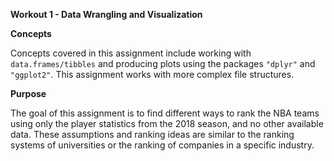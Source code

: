**Workout 1 - Data Wrangling and Visualization**

**Concepts** 

Concepts covered in this assignment include working with `data.frames/tibbles` and producing plots using the packages `"dplyr"` and `"ggplot2"`. This assignment works with more complex file structures.

**Purpose**

The goal of this assignment is to find different ways to rank the NBA teams using only the player statistics from the 2018 season, and no other available data. These assumptions and ranking ideas are similar to the ranking systems of universities or the ranking of companies in a specific industry. 

